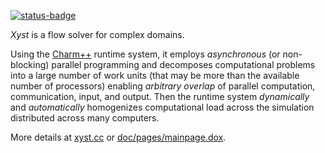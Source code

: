 [![status-badge](https://ci.codeberg.org/api/badges/xyst/xyst/status.svg)](https://ci.codeberg.org/xyst/xyst)

_Xyst_ is a flow solver for complex domains.

Using the [Charm++](http://charmplusplus.org/) runtime system, it employs
_asynchronous_ (or non-blocking) parallel programming and decomposes
computational problems into a large number of work units (that may be more than
the available number of processors) enabling _arbitrary overlap_ of parallel
computation, communication, input, and output. Then the runtime system
_dynamically_ and _automatically_ homogenizes computational load across the
simulation distributed across many computers.

More details at [xyst.cc](https://xyst.cc) or [doc/pages/mainpage.dox](doc/pages/mainpage.dox).
